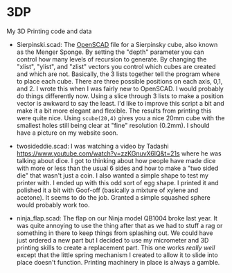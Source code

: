 # 3DP
My 3D Printing code and data

* Sierpinski.scad: The  [OpenSCAD](http://www.openscad.org/) file for a Sierpinsky cube, also known as the Menger Sponge. By setting the "depth" parameter you can control how many levels of recursion to generate. By changing the "xlist", "ylist", and "zlist" vectors you control which cubes are created and which are not. Basically, the 3 lists together tell the program where to place each cube. There are three possible positions on each axis, 0,1, and 2. I wrote this when I was fairly new to OpenSCAD. I would probably do things differently now. Using a slice through 3 lists to make a position vector is awkward to say the least. I'd like to improve this script a bit and make it a bit more elegant and flexible. The results from printing this were quite nice. Using `scube(20,4)` gives you a nice 20mm cube with the smallest holes still being clear at "fine" resolution (0.2mm). I should have a picture on my website soon.

* twosideddie.scad: I was watching a video by Tadashi https://www.youtube.com/watch?v=zzKGnuvX6IQ&t=21s where he was talking about dice. I got to thinking about how people have made dice with more or less than the usual 6 sides and how to make a "two sided die" that wasn't just a coin. I also wanted a simple shape to test my printer with. I ended up with this odd sort of egg shape. I printed it and polished it a bit with Goof-off (basically a mixture of xylene and acetone). It seems to do the job. Granted a simple squashed sphere would probably work too.

* ninja_flap.scad: The flap on our Ninja model QB1004 broke last year. It was quite annoying to use the thing after that as we had to stuff a rag or something in there to keep things from splashing out. We could have just ordered a new part but I decided to use my micrometer and 3D printing skills to create a replacement part. This one works *really well* except that the little spring mechanism I created to allow it to slide into place doesn't function. Printing machinery in place is always a gamble.

